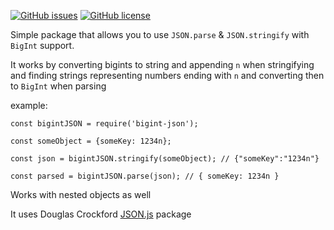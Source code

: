 [![GitHub issues](https://img.shields.io/github/issues/david-storm94/bigint-json)](https://github.com/david-storm94/bigint-json/issues)
[![GitHub license](https://img.shields.io/github/license/david-storm94/bigint-json)](https://github.com/david-storm94/bigint-json/blob/master/LICENSE)

Simple package that allows you to use `JSON.parse` & `JSON.stringify` with `BigInt` support.

It works by converting bigints to string and appending `n` when stringifying and finding strings representing numbers ending with `n` and converting then to `BigInt` when parsing

example:
```
const bigintJSON = require('bigint-json');

const someObject = {someKey: 1234n};

const json = bigintJSON.stringify(someObject); // {"someKey":"1234n"}

const parsed = bigintJSON.parse(json); // { someKey: 1234n }

```

Works with nested objects as well

It uses Douglas Crockford [JSON.js](https://github.com/douglascrockford/JSON-js) package


